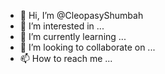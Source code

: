 - 👋 Hi, I’m @CleopasyShumbah
- 👀 I’m interested in ...
- 🌱 I’m currently learning ...
- 💞️ I’m looking to collaborate on ...
- 📫 How to reach me ...

<!---
CleopasyShumbah/CleopasyShumbah is a ✨ special ✨ repository because its `README.md` (this file) appears on your GitHub profile.
You can click the Preview link to take a look at your changes.
--->
